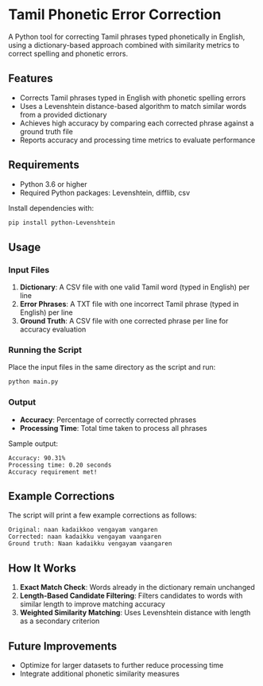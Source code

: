 # Tamil Phonetic Error Correction

A Python tool for correcting Tamil phrases typed phonetically in English, using a dictionary-based approach combined with similarity metrics to correct spelling and phonetic errors.

## Features

* Corrects Tamil phrases typed in English with phonetic spelling errors
* Uses a Levenshtein distance-based algorithm to match similar words from a provided dictionary
* Achieves high accuracy by comparing each corrected phrase against a ground truth file
* Reports accuracy and processing time metrics to evaluate performance

## Requirements

* Python 3.6 or higher
* Required Python packages: Levenshtein, difflib, csv

Install dependencies with:

```bash
pip install python-Levenshtein
```

## Usage

### Input Files

1. **Dictionary**: A CSV file with one valid Tamil word (typed in English) per line
2. **Error Phrases**: A TXT file with one incorrect Tamil phrase (typed in English) per line
3. **Ground Truth**: A CSV file with one corrected phrase per line for accuracy evaluation

### Running the Script

Place the input files in the same directory as the script and run:

```bash
python main.py
```

### Output

* **Accuracy**: Percentage of correctly corrected phrases
* **Processing Time**: Total time taken to process all phrases

Sample output:
```
Accuracy: 90.31%
Processing time: 0.20 seconds
Accuracy requirement met!
```

## Example Corrections

The script will print a few example corrections as follows:

```
Original: naan kadaikkoo vengayam vangaren
Corrected: naan kadaikku vengayam vaangaren
Ground truth: Naan kadaikku vengayam vaangaren
```

## How It Works

1. **Exact Match Check**: Words already in the dictionary remain unchanged
2. **Length-Based Candidate Filtering**: Filters candidates to words with similar length to improve matching accuracy
3. **Weighted Similarity Matching**: Uses Levenshtein distance with length as a secondary criterion

## Future Improvements

* Optimize for larger datasets to further reduce processing time
* Integrate additional phonetic similarity measures
